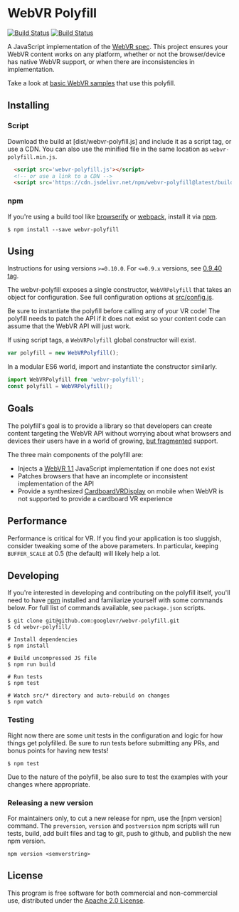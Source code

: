 # WebVR Polyfill

[![Build Status](http://img.shields.io/travis/googlevr/webvr-polyfill.svg?style=flat-square)](https://travis-ci.org/googlevr/webvr-polyfill)
[![Build Status](http://img.shields.io/npm/v/webvr-polyfill.svg?style=flat-square)](https://www.npmjs.org/package/webvr-polyfill)

A JavaScript implementation of the [WebVR spec][spec]. This project ensures
your WebVR content works on any platform, whether or not the browser/device has
native WebVR support, or when there are inconsistencies in implementation.

Take a look at [basic WebVR samples][samples] that use this polyfill.

## Installing

### Script

Download the build at [dist/webvr-polyfill.js] and include it as a script tag,
or use a CDN. You can also use the minified file in the same location as `webvr-polyfill.min.js`.

```html
  <script src='webvr-polyfill.js'></script>
  <!-- or use a link to a CDN -->
  <script src='https://cdn.jsdelivr.net/npm/webvr-polyfill@latest/build/webvr-polyfill.js'></script>
```

### npm

If you're using a build tool like [browserify] or [webpack], install it via [npm].

```
$ npm install --save webvr-polyfill
```

## Using

Instructions for using versions `>=0.10.0`. For `<=0.9.x` versions, see [0.9.40 tag](https://github.com/googlevr/webvr-polyfill/tree/v0.9.40).

The webvr-polyfill exposes a single constructor, `WebVRPolyfill` that takes an
object for configuration. See full configuration options at [src/config.js](src/config.js).

Be sure to instantiate the polyfill before calling any of your VR code! The
polyfill needs to patch the API if it does not exist so your content code can
assume that the WebVR API will just work.

If using script tags, a `WebVRPolyfill` global constructor will exist.

```js
var polyfill = new WebVRPolyfill();
```

In a modular ES6 world, import and instantiate the constructor similarly.

```js
import WebVRPolyfill from 'webvr-polyfill';
const polyfill = WebVRPolyfill();
```

## Goals

The polyfill's goal is to provide a library so that developers can create
content targeting the WebVR API without worrying about what browsers and devices
their users have in a world of growing, [but fragmented](caniuse) support.

The three main components of the polyfill are:

* Injects a [WebVR 1.1](spec) JavaScript implementation if one does not exist
* Patches browsers that have an incomplete or inconsistent implementation of the API
* Provide a synthesized [CardboardVRDisplay] on mobile when WebVR is not supported to provide a cardboard VR experience

## Performance

Performance is critical for VR. If you find your application is too sluggish,
consider tweaking some of the above parameters. In particular, keeping
`BUFFER_SCALE` at 0.5 (the default) will likely help a lot.

## Developing

If you're interested in developing and contributing on the polyfill itself, you'll need to
have [npm] installed and familiarize yourself with some commands below. For full list
of commands available, see `package.json` scripts.

```
$ git clone git@github.com:googlevr/webvr-polyfill.git
$ cd webvr-polyfill/

# Install dependencies
$ npm install

# Build uncompressed JS file
$ npm run build

# Run tests
$ npm test

# Watch src/* directory and auto-rebuild on changes
$ npm watch
```

### Testing

Right now there are some unit tests in the configuration and logic for how things get polyfilled.
Be sure to run tests before submitting any PRs, and bonus points for having new tests!

```
$ npm test
```

Due to the nature of the polyfill, be also sure to test the examples with your changes where appropriate.

### Releasing a new version

For maintainers only, to cut a new release for npm, use the [npm version] command. The `preversion`, `version` and `postversion` npm scripts will run tests, build, add built files and tag to git, push to github, and publish the new npm version.

`npm version <semverstring>`

## License

This program is free software for both commercial and non-commercial use,
distributed under the [Apache 2.0 License](LICENSE).

[samples]: https://webvr.info/samples/
[npm]: https://www.npmjs.com
[browserify]: http://browserify.org/
[webpack]: https://webpack.github.io/
[caniuse]: https://caniuse.com/#search=webvr
[spec]: https://immersive-web.github.io/webxr/spec/1.1
[CardboardVRDisplay]: https://github.com/googlevr/cardboard-vr-display

